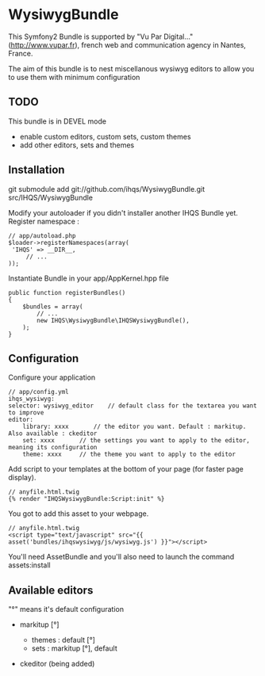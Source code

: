 # WysiwygBundle

This Symfony2 Bundle is supported by "Vu Par Digital..." (http://www.vupar.fr), french web and communication agency in Nantes, France.

The aim of this bundle is to nest miscellanous wysiwyg editors to allow you to use them with minimum configuration

## TODO

This bundle is in DEVEL mode
 * enable custom editors, custom sets, custom themes
 * add other editors, sets and themes

## Installation

 git submodule add git://github.com/ihqs/WysiwygBundle.git src/IHQS/WysiwygBundle

Modify your autoloader if you didn't installer another IHQS Bundle yet.
Register namespace :
 
    // app/autoload.php
    $loader->registerNamespaces(array(   
	 'IHQS' => __DIR__,
         // ...
    ));

Instantiate Bundle in your app/AppKernel.hpp file

    public function registerBundles()
    {
        $bundles = array(
            // ...
            new IHQS\WysiwygBundle\IHQSWysiwygBundle(),
        );
    }

## Configuration

Configure your application

    // app/config.yml
    ihqs_wysiwyg:
	selector: wysiwyg_editor	// default class for the textarea you want to improve
	editor:
		library: xxxx		// the editor you want. Default : markitup. Also available : ckeditor
		set: xxxx		// the settings you want to apply to the editor, meaning its configuration
		theme: xxxx		// the theme you want to apply to the editor

Add script to your templates at the bottom of your page (for faster page display).

    // anyfile.html.twig
    {% render "IHQSWysiwygBundle:Script:init" %}

You got to add this asset to your webpage.

    // anyfile.html.twig
    <script type="text/javascript" src="{{ asset('bundles/ihqswysiwyg/js/wysiwyg.js') }}"></script>

You'll need AssetBundle and you'll also need to launch the command assets:install

## Available editors
 
"°" means it's default configuration

* markitup [°]
  * themes : default [°]
  * sets : markitup [°], default 

* ckeditor (being added)
